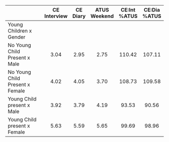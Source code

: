 
|                      | CE<br>Interview |  CE<br>Diary | ATUS<br>Weekend | CE:Int<br>%ATUS | CE:Dia<br>%ATUS |
| -------------------- | :----------: | :----------: | :----------: | :----------: | :----------: |
| Young Children x Gender |              |              |              |              |              |
| No Young Child Present x Male |         3.04 |         2.95 |         2.75 |       110.42 |       107.11 |
| No Young Child Present x Female |         4.02 |         4.05 |         3.70 |       108.73 |       109.58 |
| Young Child present x Male |         3.92 |         3.79 |         4.19 |        93.53 |        90.56 |
| Young Child present x Female |         5.63 |         5.59 |         5.65 |        99.69 |        98.96 |

